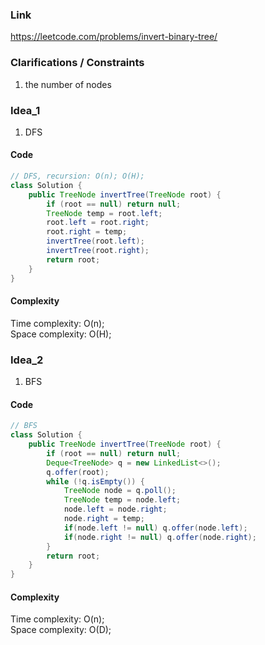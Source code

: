 
### Link

https://leetcode.com/problems/invert-binary-tree/

### Clarifications / Constraints

1. the number of nodes

### Idea_1

1. DFS 


#### Code

```java
// DFS, recursion: O(n); O(H); 
class Solution {
    public TreeNode invertTree(TreeNode root) {
        if (root == null) return null;
        TreeNode temp = root.left;
        root.left = root.right;
        root.right = temp;
        invertTree(root.left);
        invertTree(root.right);
        return root;
    }
}
```

#### Complexity

Time complexity: O(n);   
Space complexity: O(H); 



### Idea_2

1. BFS


#### Code

```java
// BFS
class Solution {
    public TreeNode invertTree(TreeNode root) {
        if (root == null) return null;
        Deque<TreeNode> q = new LinkedList<>();
        q.offer(root);
        while (!q.isEmpty()) {
            TreeNode node = q.poll();
            TreeNode temp = node.left;
            node.left = node.right;
            node.right = temp;
            if(node.left != null) q.offer(node.left);
            if(node.right != null) q.offer(node.right);
        }
        return root;
    }
}
```

#### Complexity

Time complexity: O(n);    
Space complexity: O(D);  
